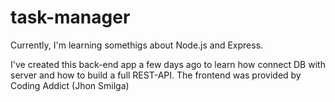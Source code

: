 # task-manager

Currently, I'm learning somethigs about Node.js and Express.

I've created this back-end app a few days ago to learn how connect DB with server and how to build a full REST-API. 
The frontend was provided by Coding Addict (Jhon Smilga) 
